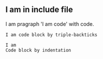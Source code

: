 ## I am in include file

I am pragraph 'I am code' with code.

```
I am code block by triple-backticks
```

    I am
    Code block by indentation
